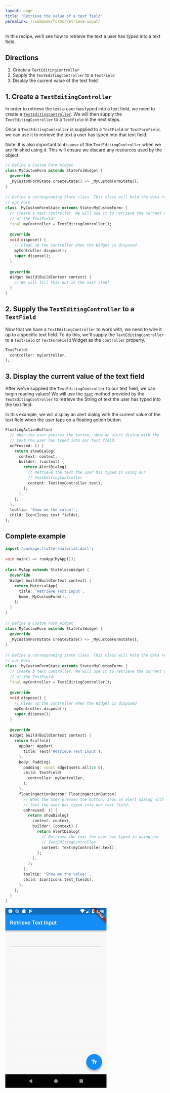 ```yaml
---
layout: page
title: "Retrieve the value of a text field"
permalink: /cookbook/forms/retrieve-input/
---
```


In this recipe, we'll see how to retrieve the text a user has typed into a text 
field.

## Directions

  1. Create a `TextEditingController`
  2. Supply the `TextEditingController` to a `TextField`
  3. Display the current value of the text field

## 1. Create a `TextEditingController`

In order to retrieve the text a user has typed into a text field, we need to 
create a  [`TextEditingController`](https://docs.flutter.io/flutter/widgets/TextEditingController-class.html).
We will then supply the `TextEditingController` to a `TextField` in the next 
steps.

Once a `TextEditingController` is supplied to a `TextField` or `TextFormField`,
we can use it to retrieve the text a user has typed into that text field.

Note: It is also important to `dispose` of the `TextEditingController` when we 
are finished using it. This will ensure we discard any resources used by the 
object.

<!-- skip -->
```dart
// Define a Custom Form Widget
class MyCustomForm extends StatefulWidget {
  @override
  _MyCustomFormState createState() => _MyCustomFormState();
}

// Define a corresponding State class. This class will hold the data related to
// our Form.
class _MyCustomFormState extends State<MyCustomForm> {
  // Create a text controller. We will use it to retrieve the current value
  // of the TextField!
  final myController = TextEditingController();

  @override
  void dispose() {
    // Clean up the controller when the Widget is disposed
    myController.dispose();
    super.dispose();
  }

  @override
  Widget build(BuildContext context) {
    // We will fill this out in the next step!
  }
}
```

## 2. Supply the `TextEditingController` to a `TextField`

Now that we have a `TextEditingController` to work with, we need to wire it up
to a specific text field. To do this, we'll supply the `TextEditingController` 
to a `TextField` or `TextFormField` Widget as the `controller` property.

<!-- skip -->
```dart
TextField(
  controller: myController,
);
```

## 3. Display the current value of the text field

After we've supplied the `TextEditingController` to our text field, we can begin
reading values! We will use the [`text`](https://docs.flutter.io/flutter/widgets/TextEditingController/text.html) 
method provided by the `TextEditingController` to retrieve the String of text 
the user has typed into the text field.

In this example, we will display an alert dialog with the current value of
the text field when the user taps on a floating action button.  

<!-- skip -->
```dart
FloatingActionButton(
  // When the user presses the button, show an alert dialog with the 
  // text the user has typed into our text field.
  onPressed: () {
    return showDialog(
      context: context,
      builder: (context) {
        return AlertDialog(
          // Retrieve the text the user has typed in using our
          // TextEditingController
          content: Text(myController.text),
        );
      },
    );
  },
  tooltip: 'Show me the value!',
  child: Icon(Icons.text_fields),
);
```

## Complete example

```dart
import 'package:flutter/material.dart';

void main() => runApp(MyApp());

class MyApp extends StatelessWidget {
  @override
  Widget build(BuildContext context) {
    return MaterialApp(
      title: 'Retrieve Text Input',
      home: MyCustomForm(),
    );
  }
}

// Define a Custom Form Widget
class MyCustomForm extends StatefulWidget {
  @override
  _MyCustomFormState createState() => _MyCustomFormState();
}

// Define a corresponding State class. This class will hold the data related to
// our Form.
class _MyCustomFormState extends State<MyCustomForm> {
  // Create a text controller. We will use it to retrieve the current value
  // of the TextField!
  final myController = TextEditingController();

  @override
  void dispose() {
    // Clean up the controller when the Widget is disposed
    myController.dispose();
    super.dispose();
  }

  @override
  Widget build(BuildContext context) {
    return Scaffold(
      appBar: AppBar(
        title: Text('Retrieve Text Input'),
      ),
      body: Padding(
        padding: const EdgeInsets.all(16.0),
        child: TextField(
          controller: myController,
        ),
      ),
      floatingActionButton: FloatingActionButton(
        // When the user presses the button, show an alert dialog with the
        // text the user has typed into our text field.
        onPressed: () {
          return showDialog(
            context: context,
            builder: (context) {
              return AlertDialog(
                // Retrieve the text the user has typed in using our
                // TextEditingController
                content: Text(myController.text),
              );
            },
          );
        },
        tooltip: 'Show me the value!',
        child: Icon(Icons.text_fields),
      ),
    );
  }
}
```

![Retrieve Text Input Demo](/images/cookbook/retrieve-input.gif)

